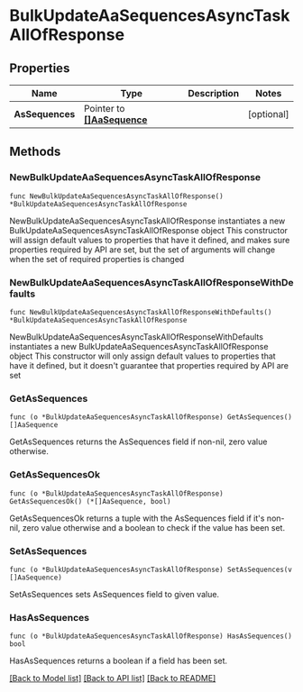 # BulkUpdateAaSequencesAsyncTaskAllOfResponse

## Properties

Name | Type | Description | Notes
------------ | ------------- | ------------- | -------------
**AsSequences** | Pointer to [**[]AaSequence**](AaSequence.md) |  | [optional] 

## Methods

### NewBulkUpdateAaSequencesAsyncTaskAllOfResponse

`func NewBulkUpdateAaSequencesAsyncTaskAllOfResponse() *BulkUpdateAaSequencesAsyncTaskAllOfResponse`

NewBulkUpdateAaSequencesAsyncTaskAllOfResponse instantiates a new BulkUpdateAaSequencesAsyncTaskAllOfResponse object
This constructor will assign default values to properties that have it defined,
and makes sure properties required by API are set, but the set of arguments
will change when the set of required properties is changed

### NewBulkUpdateAaSequencesAsyncTaskAllOfResponseWithDefaults

`func NewBulkUpdateAaSequencesAsyncTaskAllOfResponseWithDefaults() *BulkUpdateAaSequencesAsyncTaskAllOfResponse`

NewBulkUpdateAaSequencesAsyncTaskAllOfResponseWithDefaults instantiates a new BulkUpdateAaSequencesAsyncTaskAllOfResponse object
This constructor will only assign default values to properties that have it defined,
but it doesn't guarantee that properties required by API are set

### GetAsSequences

`func (o *BulkUpdateAaSequencesAsyncTaskAllOfResponse) GetAsSequences() []AaSequence`

GetAsSequences returns the AsSequences field if non-nil, zero value otherwise.

### GetAsSequencesOk

`func (o *BulkUpdateAaSequencesAsyncTaskAllOfResponse) GetAsSequencesOk() (*[]AaSequence, bool)`

GetAsSequencesOk returns a tuple with the AsSequences field if it's non-nil, zero value otherwise
and a boolean to check if the value has been set.

### SetAsSequences

`func (o *BulkUpdateAaSequencesAsyncTaskAllOfResponse) SetAsSequences(v []AaSequence)`

SetAsSequences sets AsSequences field to given value.

### HasAsSequences

`func (o *BulkUpdateAaSequencesAsyncTaskAllOfResponse) HasAsSequences() bool`

HasAsSequences returns a boolean if a field has been set.


[[Back to Model list]](../README.md#documentation-for-models) [[Back to API list]](../README.md#documentation-for-api-endpoints) [[Back to README]](../README.md)


